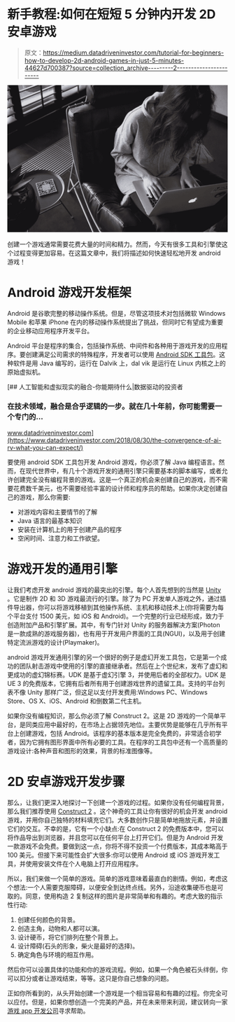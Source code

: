 # 新手教程:如何在短短 5 分钟内开发 2D 安卓游戏

> 原文：<https://medium.datadriveninvestor.com/tutorial-for-beginners-how-to-develop-2d-android-games-in-just-5-minutes-44627d700387?source=collection_archive---------2----------------------->

![](img/335957b8d24cbe192ca0394e162bf64e.png)

创建一个游戏通常需要花费大量的时间和精力。然而，今天有很多工具和引擎使这个过程变得更加容易。在这篇文章中，我们将描述如何快速轻松地开发 android 游戏！

# Android 游戏开发框架

Android 是谷歌完整的移动操作系统。但是，尽管这项技术对包括微软 Windows Mobile 和苹果 iPhone 在内的移动操作系统提出了挑战，但同时它有望成为重要的企业移动应用程序开发平台。

Android 平台是程序的集合，包括操作系统、中间件和各种用于游戏开发的应用程序。要创建满足公司需求的特殊程序，开发者可以使用 [Android SDK 工具包](https://developer.android.com/studio)。这种软件是用 Java 编写的，运行在 Dalvik 上，dal vik 是运行在 Linux 内核之上的原始虚拟机。

[](https://www.datadriveninvestor.com/2018/08/30/the-convergence-of-ai-rv-what-you-can-expect/) [## 人工智能和虚拟现实的融合-你能期待什么|数据驱动的投资者

### 在技术领域，融合是合乎逻辑的一步。就在几十年前，你可能需要一个专门的…

www.datadriveninvestor.com](https://www.datadriveninvestor.com/2018/08/30/the-convergence-of-ai-rv-what-you-can-expect/) 

要使用 android SDK 工具包开发 Android 游戏，你必须了解 Java 编程语言。然而，在现代世界中，有几十个游戏开发的通用引擎只需要基本的脚本编写，或者允许创建完全没有编程背景的游戏。这是一个真正的机会来创建自己的游戏，而不需要花费数千美元，也不需要经验丰富的设计师和程序员的帮助。如果你决定创建自己的游戏，那么你需要:

*   对游戏内容和主要情节的了解
*   Java 语言的最基本知识
*   安装在计算机上的用于创建产品的程序
*   空闲时间、注意力和工作欲望。

# 游戏开发的通用引擎

让我们考虑开发 android 游戏的最突出的引擎。每个人首先想到的当然是 [Unity](https://swagsoft.com.sg/blog/unity-vs-unreal-engine-4-select-the-best-game-engine/) 。它是制作 2D 和 3D 游戏最流行的引擎。除了为 PC 开发单人游戏之外，通过插件导出器，你可以将游戏移植到其他操作系统、主机和移动技术上(你将需要为每个平台支付 1500 美元，如 iOS 和 Android)。一个完整的行业已经形成，致力于创造附加产品和引擎扩展。其中，有专门针对 Unity 的服务器解决方案(Photon 是一款成熟的游戏服务器)，也有用于开发用户界面的工具(NGUI)，以及用于创建特定流派游戏的设计(Playmaker)。

android 游戏开发通用引擎的另一个很好的例子是虚幻开发工具包，它是第一个成功的团队射击游戏中使用的引擎的直接继承者。然后在上个世纪末，发布了虚幻和更成功的虚幻锦标赛。UDK 是基于虚幻引擎 3，并使用后者的全部权力。UDK 是 UE 3 的免费版本，它拥有后者所有用于创建游戏世界的遗留工具。支持的平台列表不像 Unity 那样广泛，但这足以支付开发费用:Windows PC、Windows Store、OS X、iOS、Android 和倒数第二代主机。

如果你没有编程知识，那么你必须了解 Construct 2。这是 2D 游戏的一个简单平台，是同类应用中最好的，在市场上占据领先地位。主要优势是能够在几乎所有平台上创建游戏，包括 Android。该程序的基本版本是完全免费的，非常适合初学者，因为它拥有图形界面中所有必要的工具。在程序的工具包中还有一个高质量的游戏设计:各种声音和图形的效果，背景的标准图像等。

# 2D 安卓游戏开发步骤

那么，让我们更深入地探讨一下创建一个游戏的过程。如果你没有任何编程背景，那么我们推荐使用 [Construct 2](https://construct-2.en.uptodown.com/windows) 。这个神奇的工具让你有很好的机会开发 android 游戏，并用你自己独特的材料填充它们。大多数创作只是简单地拖放元素，并设置它们的交互。不幸的是，它有一个小缺点:在 Construct 2 的免费版本中，您可以将作品导出到浏览器，并且您可以在任何平台上打开它们。但是为 Android 开发一款游戏不会免费。要做到这一点，你将不得不投资一个付费版本，其成本略高于 100 美元。但接下来可能性会扩大很多:你可以使用 Android 或 iOS 游戏开发工具，并使用安装文件在个人电脑上打开应用程序。

所以，我们来做一个简单的游戏。简单的游戏意味着最直白的剧情。例如，考虑这个想法:一个人需要克服障碍，以便安全到达终点线。另外，沿途收集硬币也是可取的。同意，使用构造 2 复制这样的图片是非常简单和有趣的。考虑大致的指示性行动:

1.  创建任何颜色的背景。
2.  创造主角，动物和人都可以演。
3.  设计硬币，将它们排列在整个背景上。
4.  设计障碍(石头的形象，柴火是最好的选择)。
5.  确定角色与环境的相互作用。

然后你可以设置具体的功能和你的游戏流程。例如，如果一个角色被石头绊倒，你可以扣分或者让游戏结束，等等。这只是你自己想象的问题。

正如你所看到的，从头开始创建一个游戏是一个相当容易和有趣的过程。你完全可以应付。但是，如果你想创造一个完美的产品，并在未来带来利润，建议转向一家[游戏 app 开发公司](https://swagsoft.com.sg/mobile-app-development/)寻求帮助。
